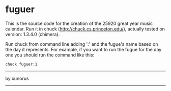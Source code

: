 fuguer
======

This is the source code for the creation of the 25920 great year music calendar.
Run it in chuck (http://chuck.cs.princeton.edu/), actually tested on version:	1.3.4.0 (chimera).

Run chuck from command line adding ':' and the fugue's name based on the day it represents.
For example, if you want to run the fugue for the day one you should run the command like this:

    chuck fuguer:1





************
by xunorus
************
